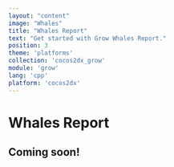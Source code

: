```yaml
---
layout: "content"
image: "Whales"
title: "Whales Report"
text: "Get started with Grow Whales Report."
position: 3
theme: 'platforms'
collection: 'cocos2dx_grow'
module: 'grow'
lang: 'cpp'
platform: 'cocos2dx'
---
```


# Whales Report

## Coming soon!
